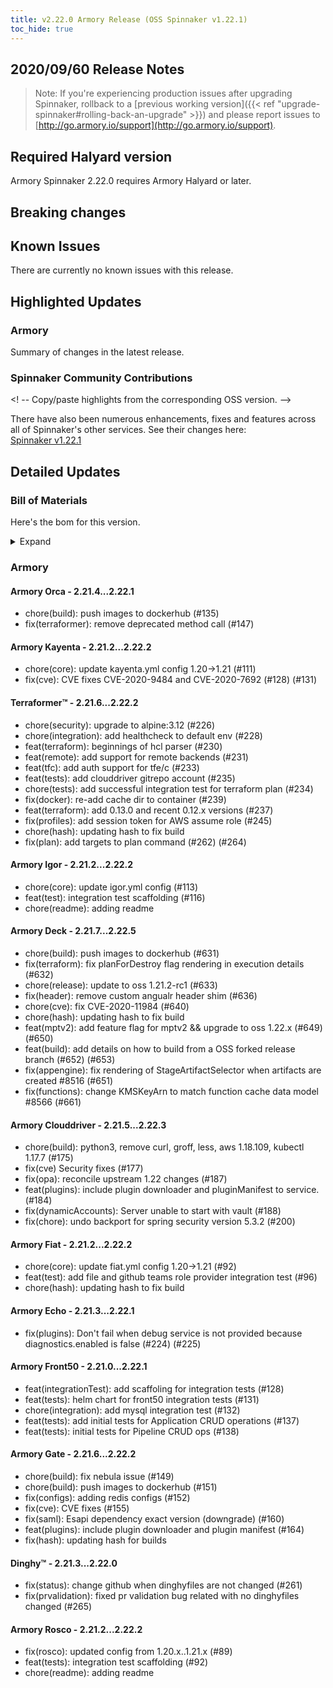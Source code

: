 ```yaml
---
title: v2.22.0 Armory Release (OSS Spinnaker v1.22.1)
toc_hide: true
---
```


## 2020/09/60 Release Notes

> Note: If you're experiencing production issues after upgrading Spinnaker, rollback to a [previous working version]({{< ref "upgrade-spinnaker#rolling-back-an-upgrade" >}}) and please report issues to [http://go.armory.io/support](http://go.armory.io/support).
## Required Halyard version

Armory Spinnaker 2.22.0 requires Armory Halyard <PUT IN A VERSION NUMBER> or later.

## Breaking changes
<!-- Copy/paste from the previous version if there are recent ones. We can drop breaking changes after 3 minor versions. -->

## Known Issues
<!-- Copy/paste known issues from the previous version if they're not fixed -->
There are currently no known issues with this release.

## Highlighted Updates

### Armory

Summary of changes in the latest release.

###  Spinnaker Community Contributions

<! -- Copy/paste highlights from the corresponding OSS version. -->

There have also been numerous enhancements, fixes and features across all of Spinnaker's other services. See their changes here:  
[Spinnaker v1.22.1](https://www.spinnaker.io/community/releases/versions/1-22-1-changelog)

## Detailed Updates

### Bill of Materials
Here's the bom for this version.
<details><summary>Expand</summary>
<pre class="highlight">
<code>version: 2.22.0
timestamp: "2020-09-24 18:00:34"
services:
    clouddriver:
        commit: 1a194e06
        version: 2.22.3
    deck:
        commit: f3b0fa58
        version: 2.22.5
    dinghy:
        commit: ad5418ab
        version: 2.22.0
    echo:
        commit: 7cb7dbb4
        version: 2.22.1
    fiat:
        commit: b96e9905
        version: 2.22.2
    front50:
        commit: 7083c875
        version: 2.22.1
    gate:
        commit: fde8b76a
        version: 2.22.2
    igor:
        commit: ef536157
        version: 2.22.2
    kayenta:
        commit: b1aa5c56
        version: 2.22.2
    monitoring-daemon:
        version: 2.22.0
    monitoring-third-party:
        version: 2.22.0
    orca:
        commit: 89cad735
        version: 2.22.1
    rosco:
        commit: d03460f3
        version: 2.22.2
    terraformer:
        commit: e2d395ce
        version: 2.22.2
dependencies:
    redis:
        version: 2:2.8.4-2
artifactSources:
    dockerRegistry: docker.io/armory
</code>
</pre>
</details>

### Armory


#### Armory Orca - 2.21.4...2.22.1

  - chore(build): push images to dockerhub (#135)
  - fix(terraformer): remove deprecated method call (#147)

#### Armory Kayenta - 2.21.2...2.22.2

  - chore(core): update kayenta.yml config 1.20->1.21 (#111)
  - fix(cve): CVE fixes CVE-2020-9484 and CVE-2020-7692 (#128) (#131)

#### Terraformer™ - 2.21.6...2.22.2

  - chore(security): upgrade to alpine:3.12 (#226)
  - chore(integration): add healthcheck to default env (#228)
  - feat(terraform): beginnings of hcl parser (#230)
  - feat(remote): add support for remote backends (#231)
  - feat(tfc): add auth support for tfe/c (#233)
  - feat(tests): add clouddriver gitrepo account (#235)
  - chore(tests): add successful integration test for terraform plan (#234)
  - fix(docker): re-add cache dir to container (#239)
  - feat(terraform): add 0.13.0 and recent 0.12.x versions (#237)
  - fix(profiles): add session token for AWS assume role (#245)
  - chore(hash): updating hash to fix build
  - fix(plan): add targets to plan command (#262) (#264)

#### Armory Igor - 2.21.2...2.22.2

  - chore(core): update igor.yml config (#113)
  - feat(test): integration test scaffolding (#116)
  - chore(readme): adding readme

#### Armory Deck - 2.21.7...2.22.5

  - chore(build): push images to dockerhub (#631)
  - fix(terraform): fix planForDestroy flag rendering in execution details (#632)
  - chore(release): update to oss 1.21.2-rc1 (#633)
  - fix(header): remove custom angualr header shim (#636)
  - chore(cve): fix CVE-2020-11984 (#640)
  - chore(hash): updating hash to fix build
  - feat(mptv2): add feature flag for mptv2 && upgrade to oss 1.22.x (#649) (#650)
  - feat(build): add details on how to build from a OSS forked release branch (#652) (#653)
  - fix(appengine): fix rendering of StageArtifactSelector when artifacts are created #8516 (#651)
  - fix(functions): change KMSKeyArn to match function cache data model #8566 (#661)

#### Armory Clouddriver - 2.21.5...2.22.3

  - chore(build): python3, remove curl, groff, less, aws 1.18.109, kubectl 1.17.7 (#175)
  - fix(cve) Security fixes (#177)
  - fix(opa): reconcile upstream 1.22 changes (#187)
  - feat(plugins): include plugin downloader and pluginManifest to service. (#184)
  - fix(dynamicAccounts): Server unable to start with vault (#188)
  - fix(chore): undo backport for spring security version 5.3.2 (#200)

#### Armory Fiat - 2.21.2...2.22.2

  - chore(core): update fiat.yml config 1.20->1.21 (#92)
  - feat(test): add file and github teams role provider integration test (#96)
  - chore(hash): updating hash to fix build

#### Armory Echo - 2.21.3...2.22.1

  - fix(plugins): Don't fail when debug service is not provided because diagnostics.enabled is false (#224) (#225)

#### Armory Front50 - 2.21.0...2.22.1

  - feat(integrationTest): add scaffoling for integration tests (#128)
  - feat(tests): helm chart for front50 integration tests (#131)
  - chore(integration): add mysql integration test (#132)
  - feat(tests): add initial tests for Application CRUD operations (#137)
  - feat(tests): initial tests for Pipeline CRUD ops (#138)

#### Armory Gate - 2.21.6...2.22.2

  - chore(build): fix nebula issue (#149)
  - chore(build): push images to dockerhub (#151)
  - fix(configs): adding redis configs (#152)
  - fix(cve): CVE fixes (#155)
  - fix(saml): Esapi dependency exact version (downgrade) (#160)
  - feat(plugins): include plugin downloader and plugin manifest (#164)
  - fix(hash): updating hash for builds

#### Dinghy™ - 2.21.3...2.22.0

  - fix(status): change github when dinghyfiles are not changed (#261)
  - fix(prvalidation): fixed pr validation bug related with no dinghyfiles changed (#265)

#### Armory Rosco - 2.21.2...2.22.2

  - fix(rosco): updated config from  1.20.x..1.21.x (#89)
  - feat(tests): integration test scaffolding (#92)
  - chore(readme): adding readme

